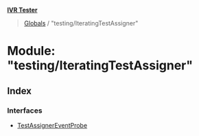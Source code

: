 **[IVR Tester](../README.md)**

> [Globals](../README.md) / "testing/IteratingTestAssigner"

# Module: "testing/IteratingTestAssigner"

## Index

### Interfaces

* [TestAssignerEventProbe](../interfaces/_testing_iteratingtestassigner_.testassignereventprobe.md)
